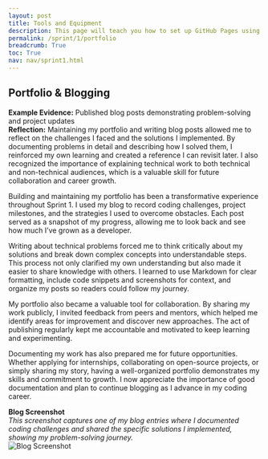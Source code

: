 ```yaml
---
layout: post
title: Tools and Equipment
description: This page will teach you how to set up GitHub Pages using the VSCode online editor.
permalink: /sprint/1/portfolio
breadcrumb: True
toc: True
nav: nav/sprint1.html
---
```


## Portfolio & Blogging
**Example Evidence:** Published blog posts demonstrating problem-solving and project updates  
**Reflection:** Maintaining my portfolio and writing blog posts allowed me to reflect on the challenges I faced and the solutions I implemented. By documenting problems in detail and describing how I solved them, I reinforced my own learning and created a reference I can revisit later. I also recognized the importance of explaining technical work to both technical and non-technical audiences, which is a valuable skill for future collaboration and career growth.  

Building and maintaining my portfolio has been a transformative experience throughout Sprint 1. I used my blog to record coding challenges, project milestones, and the strategies I used to overcome obstacles. Each post served as a snapshot of my progress, allowing me to look back and see how much I’ve grown as a developer.

Writing about technical problems forced me to think critically about my solutions and break down complex concepts into understandable steps. This process not only clarified my own understanding but also made it easier to share knowledge with others. I learned to use Markdown for clear formatting, include code snippets and screenshots for context, and organize my posts so readers could follow my journey.

My portfolio also became a valuable tool for collaboration. By sharing my work publicly, I invited feedback from peers and mentors, which helped me identify areas for improvement and discover new approaches. The act of publishing regularly kept me accountable and motivated to keep learning and experimenting.

Documenting my work has also prepared me for future opportunities. Whether applying for internships, collaborating on open-source projects, or simply sharing my story, having a well-organized portfolio demonstrates my skills and commitment to growth. I now appreciate the importance of good documentation and plan to continue blogging as I advance in my coding career.

**Blog Screenshot**  
*This screenshot captures one of my blog entries where I documented coding challenges and shared the specific solutions I implemented, showing my problem-solving journey.*  
![Blog Screenshot]({{site.baseurl}}/images/tools/blog_post.png)
